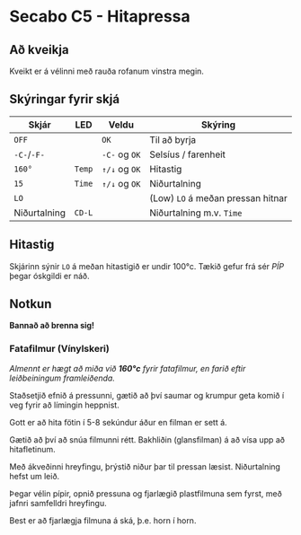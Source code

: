 # Secabo C5 - Hitapressa

## Að kveikja

Kveikt er á vélinni með rauða rofanum vinstra megin.

## Skýringar fyrir skjá

|   Skjár       |   LED     |   Veldu       |   Skýring
|   ---         |   ---     |   ---         |   ---
| `OFF`         |           | `OK`          |   Til að byrja
| `-C-`/`-F-`   |           | `-C-` og `OK` |   Selsíus / farenheit
| `160°`        |   `Temp`  | `↑/↓` og `OK` |   Hitastig
| `15`          |   `Time`  | `↑/↓` og `OK` |   Niðurtalning
| `LO`          |           |               |   (Low) `LO` á meðan pressan hitnar
| Niðurtalning  |   `CD-L`  |               |   Niðurtalning m.v. `Time`

## Hitastig

Skjárinn sýnir `LO` á meðan hitastigið er undir 100°c. Tækið gefur frá sér *PÍP* þegar óskgildi er náð. 

## Notkun

**Bannað að brenna sig!**

### Fatafilmur (Vínylskeri)

*Almennt er hægt að miða við **160°c** fyrir fatafilmur, en farið eftir leiðbeiningum framleiðenda.*

Staðsetjið efnið á pressunni, gætið að því saumar og krumpur geta komið í veg fyrir að límingin heppnist.

Gott er að hita fötin í 5-8 sekúndur áður en filman er sett á. 

Gætið að því að snúa filmunni rétt. Bakhliðin (glansfilman) á að vísa upp að hitafletinum.

Með ákveðinni hreyfingu, þrýstið niður þar til pressan læsist. Niðurtalning hefst um leið. 

Þegar vélin pípir, opnið pressuna og fjarlægið plastfilmuna sem fyrst, með jafnri samfelldri hreyfingu. 

Best er að fjarlægja filmuna á ská, þ.e. horn í horn. 
